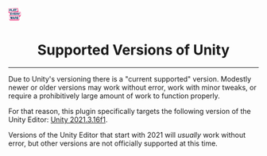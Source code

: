 <a href="/README.md"><img src="/com.playeveryware.eos/Documentation~/images/PlayEveryWareLogo.gif" alt="README.md" width="5%"/></a>

# <div align="center">Supported Versions of Unity</div>
---

Due to Unity's versioning there is a "current supported" version. Modestly newer or older versions may work without error, work with minor tweaks, or require a prohibitively large amount of work to function properly.

For that reason, this plugin specifically targets the following version of the Unity Editor: [Unity 2021.3.16f1](https://dev.epicgames.com/docs/epic-online-services/release-notes#1163-cl32303053---2024-apr-09).

Versions of the Unity Editor that start with 2021 will _usually_ work without error, but other versions are not officially supported at this time.